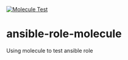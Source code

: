 [![Molecule Test](https://github.com/CWollinger/ansible-role-molecule/actions/workflows/molecule.yml/badge.svg)](https://github.com/CWollinger/ansible-role-molecule/actions/workflows/molecule.yml)
# ansible-role-molecule
Using molecule to test ansible role
